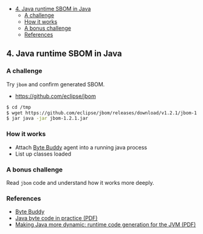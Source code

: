 - [4. Java runtime SBOM in Java](#4-java-runtime-sbom-in-java)
  * [A challenge](#a-challenge)
  * [How it works](#how-it-works)
  * [A bonus challenge](#a-bonus-challenge)
  * [References](#references)

## 4. Java runtime SBOM in Java

### A challenge

Try `jbom` and confirm generated SBOM.

- https://github.com/eclipse/jbom

```bash
$ cd /tmp
$ wget https://github.com/eclipse/jbom/releases/download/v1.2.1/jbom-1.2.1.jar
$ jar java -jar jbom-1.2.1.jar
```

### How it works

- Attach [Byte Buddy](https://bytebuddy.net/#/) agent into a running java process
- List up classes loaded

### A bonus challenge

Read `jbom` code and understand how it works more deeply.

### References

- [Byte Buddy](https://bytebuddy.net/#/)
- [Java byte code in practice (PDF)](https://www.jug.ch/events/slides/150916+17_Java_byte_code_in_practice.pdf)
- [Making Java more dynamic: runtime code generation for the JVM (PDF)](https://assets.ctfassets.net/oxjq45e8ilak/7Me2OZM1y0IsmoAEeKgWaW/941b640ae7af83adb5c4733b566313bf/Making_Java_more_dynamic.pdf)
